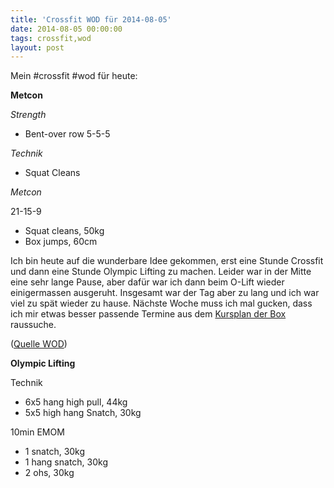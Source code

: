 ```yaml
---
title: 'Crossfit WOD für 2014-08-05'
date: 2014-08-05 00:00:00 
tags: crossfit,wod
layout: post
---
```

Mein #crossfit #wod für heute:

**Metcon**

*Strength*

* Bent-over row 5-5-5

*Technik*

* Squat Cleans

*Metcon*

21-15-9 

* Squat cleans, 50kg
* Box jumps, 60cm

Ich bin heute auf die wunderbare Idee gekommen, erst eine Stunde Crossfit und dann eine Stunde Olympic Lifting zu machen. Leider war in der Mitte eine sehr lange Pause, aber dafür war ich dann beim O-Lift wieder einigermassen ausgeruht. Insgesamt war der Tag aber zu lang und ich war viel zu spät wieder zu hause. Nächste Woche muss ich mal gucken, dass ich mir etwas besser passende Termine aus dem [Kursplan der Box][1] raussuche.

([Quelle WOD][0])

**Olympic Lifting**

Technik

* 6x5 hang high pull, 44kg
* 5x5 high hang Snatch, 30kg

10min EMOM 

* 1 snatch, 30kg
* 1 hang snatch, 30kg
* 2 ohs, 30kg

[0]: http://www.crossfithh.de/workouts--news/workout-tuesday29
[1]: http://www.crossfithh.de/kursplan.html

